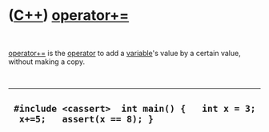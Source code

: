 



 

 

 

 

 

([C++](Cpp.md)) [operator+=](CppOperatorPlusAssign.md)
========================================================

 

[operator+=](CppOperatorPlusAssign.md) is the
[operator](CppOperator.md) to add a [variable](CppVariable.md)'s value
by a certain value, without making a copy.

 

  ------------------------------------------------------------------------------
  ` #include <cassert>  int main() {   int x = 3;   x+=5;   assert(x == 8); }`
  ------------------------------------------------------------------------------

 

 

 

 

 





 



